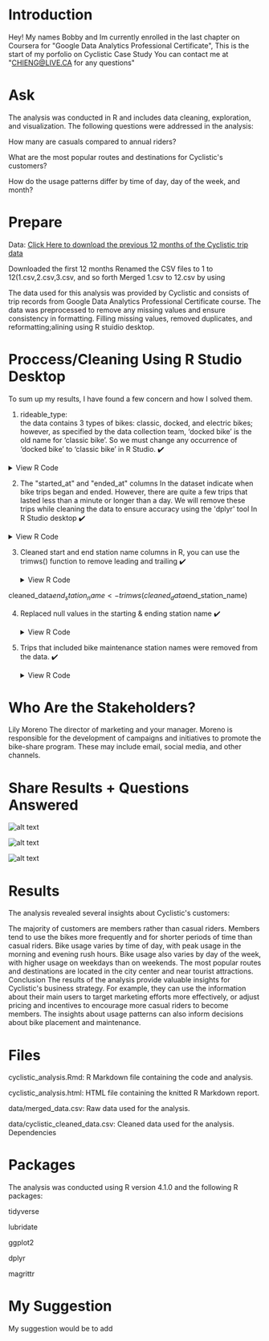 # Introduction
Hey! My names Bobby and Im currently enrolled in the last chapter on Coursera for "Google Data Analytics Professional Certificate", This is the start of my porfolio on Cyclistic Case Study You can contact me at "CHIENG@LIVE.CA for any questions"

# Ask

The analysis was conducted in R and includes data cleaning, exploration, and visualization. The following questions were addressed in the analysis:

How many are casuals compared to annual riders?

What are the most popular routes and destinations for Cyclistic's customers?

How do the usage patterns differ by time of day, day of the week, and month?


# Prepare

Data:
[Click Here to download the previous 12 months of the Cyclistic trip data ](https://divvy-tripdata.s3.amazonaws.com/index.html)

Downloaded the first 12 months 
Renamed the CSV files to 1 to 12(1.csv,2.csv,3.csv, and so forth
Merged 1.csv to 12.csv by using 


The data used for this analysis was provided by Cyclistic and consists of trip records from Google Data Analytics Professional Certificate course. The data was preprocessed to remove any missing values and ensure consistency in formatting. Filling missing values, removed duplicates, and reformatting;alining using R stuidio desktop.


# Proccess/Cleaning Using R Studio Desktop
To sum up my results, I have found a few concern and how I solved them.

1.  rideable_type:  
the data contains 3 types of bikes: classic, docked, and electric bikes; however, as specified by the data collection team, ‘docked bike’ is the old name for ‘classic bike’. So we must change any occurrence of ‘docked bike’ to ‘classic bike’ in R Studio. ✔️

<details><summary>View R Code</summary>cleaned_data <- cleaned_data %>% 
  mutate(rideable_type = ifelse(rideable_type == "docked bike", "classic bike", rideable_type))</details>


2. The "started_at" and "ended_at" columns In the dataset indicate when bike trips began and ended. However, there are quite a few trips that lasted less than a minute or longer than a day. We will remove these trips while cleaning the data to ensure accuracy using the 'dplyr' tool In R Studio desktop ✔️
  
  <details><summary>View R Code</summary>details><summary>View R code</summary>cleaned_data <- cleaned_data %>%
  filter(duration >= 60 & duration < 60*60*24)</details>

  
  
3. Cleaned start and end station name columns in R, you can use the trimws() function to remove leading and trailing ✔️

    <details><summary>View R  Code</summary>details>cleaned_data$start_station_name <- trimws(cleaned_data$start_station_name)
cleaned_data$end_station_name <- trimws(cleaned_data$end_station_name)</details>
    
4. Replaced null values in the starting & ending station name ✔️

    <details><summary>View R Code</summary>cleaned_data <- cleaned_data %>% mutate(start_station_name = if_else(is.na(start_station_name) & rideable_type == "electric_bike", "On Bike Lock", start_station_name),end_station_name = if_else(is.na(end_station_name) & rideable_type == "electric_bike", "On Bike Lock", end_station_name</details>
      
5. Trips that included bike maintenance station names were removed from the data. ✔️
      <details><summary>View R Code</summary/>cleaned_data <- cleaned_data %>% filter(!grepl("bike maintenance", start_station_name, ignore.case = TRUE) & 
        !grepl("bike maintenance", end_station_name, ignore.case = TRUE))</details>


# Who Are the Stakeholders?
Lily Moreno
The director of marketing and your manager. Moreno is responsible for the development of campaigns
and initiatives to promote the bike-share program. These may include email, social media, and other channels.


# Share Results + Questions Answered
![alt text](https://github.com/databubs/Cyclists_2023/blob/main/Days%20Of%20Riders.png)

![alt text](https://github.com/databubs/Cyclists_2023/blob/main/Percentage_Of_Rides_By_Member%20type.png)

![alt text](https://github.com/databubs/Cyclists_2023/blob/main/Cyclists_Members.png?raw=true)




# Results
The analysis revealed several insights about Cyclistic's customers:

The majority of customers are members rather than casual riders.
Members tend to use the bikes more frequently and for shorter periods of time than casual riders.
Bike usage varies by time of day, with peak usage in the morning and evening rush hours.
Bike usage also varies by day of the week, with higher usage on weekdays than on weekends.
The most popular routes and destinations are located in the city center and near tourist attractions.
Conclusion
The results of the analysis provide valuable insights for Cyclistic's business strategy. For example, they can use the information about their main users to target marketing efforts more effectively, or adjust pricing and incentives to encourage more casual riders to become members. The insights about usage patterns can also inform decisions about bike placement and maintenance.

# Files
cyclistic_analysis.Rmd: R Markdown file containing the code and analysis.

cyclistic_analysis.html: HTML file containing the knitted R Markdown report.

data/merged_data.csv: Raw data used for the analysis.

data/cyclistic_cleaned_data.csv: Cleaned data used for the analysis.
Dependencies


# Packages 
The analysis was conducted using R version 4.1.0 and the following R packages:

tidyverse

lubridate

ggplot2

dplyr

magrittr

# My Suggestion
     
My suggestion would be to add
      

